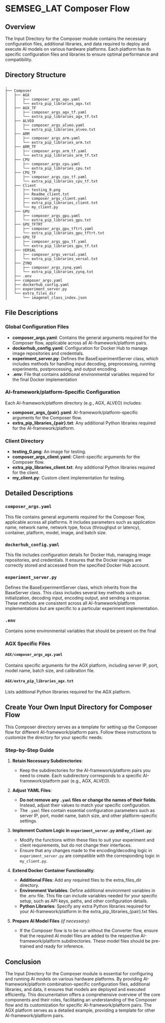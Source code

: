 # SEMSEG_LAT Composer Flow

## Overview

The Input Directory for the Composer module contains the necessary configuration files, additional libraries, and data required to deploy and execute AI models on various hardware platforms. Each platform has its specific configuration files and libraries to ensure optimal performance and compatibility.

## Directory Structure

```
.
├── Composer
│   ├── AGX
│   │   ├── composer_args_agx.yaml
│   │   └── extra_pip_libraries_agx.txt
│   ├── AGX_TF
│   │   ├── composer_args_agx_tf.yaml
│   │   └── extra_pip_libraries_agx_tf.txt
│   ├── ALVEO
│   │   ├── composer_args_alveo.yaml
│   │   └── extra_pip_libraries_alveo.txt
│   ├── ARM
│   │   ├── composer_args_arm.yaml
│   │   └── extra_pip_libraries_arm.txt
│   ├── ARM_TF
│   │   ├── composer_args_arm_tf.yaml
│   │   └── extra_pip_libraries_arm_tf.txt
│   ├── CPU
│   │   ├── composer_args_cpu.yaml
│   │   └── extra_pip_libraries_cpu.txt
│   ├── CPU_TF
│   │   ├── composer_args_cpu_tf.yaml
│   │   └── extra_pip_libraries_cpu_tf.txt
│   ├── Client
│   │   ├── testing_0.png
│   │   ├── Readme_client.txt
│   │   ├── composer_args_client.yaml
│   │   ├── extra_pip_libraries_client.txt
│   │   └── my_client.py
│   ├── GPU
│   │   ├── composer_args_gpu.yaml
│   │   └── extra_pip_libraries_gpu.txt
│   ├── GPU_TFTRT
│   │   ├── composer_args_gpu_tftrt.yaml
│   │   └── extra_pip_libraries_gpu_tftrt.txt
│   ├── GPU_TF
│   │   ├── composer_args_gpu_tf.yaml
│   │   └── extra_pip_libraries_gpu_tf.txt
│   ├── VERSAL
│   │   ├── composer_args_versal.yaml
│   │   └── extra_pip_libraries_versal.txt
│   ├── ZYNQ
│   │   ├── composer_args_zynq.yaml
│   │   └── extra_pip_libraries_zynq.txt
│   ├── .env
│   ├── composer_args.yaml
│   ├── dockerhub_config.yaml
│   ├── experiment_server.py
│   └── extra_files_dir
│       └── imagenet_class_index.json
```

## File Descriptions

### Global Configuration Files

- **composer_args.yaml**: Contains the general arguments required for the Composer flow, applicable across all AI-framework/platform pairs.
- **dockerhub_config.yaml**: Configuration for Docker Hub to manage image repositories and credentials.
- **experiment_server.py**: Defines the BaseExperimentServer class, which includes methods for handling input decoding, preprocessing, running experiments, postprocessing, and output encoding.
- **.env**: File that contains additional environmental variables required for the final Docker implementation

### AI-framework/platform-Specific Configuration

Each AI-framework/platform directory (e.g., AGX, ALVEO) includes:
- **composer_args_{pair}.yaml**: AI-framework/platform-specific arguments for the Composer flow.
- **extra_pip_libraries_{pair}.txt**: Any additional Python libraries required for the AI-framework/platform.

### Client Directory

- **testing_0.png**: An image for testing.
- **composer_args_client.yaml**: Client-specific arguments for the Composer flow.
- **extra_pip_libraries_client.txt**: Any additional Python libraries required for the client.
- **my_client.py**: Custom client implementation for testing.

## Detailed Descriptions

### `composer_args.yaml`

This file contains general arguments required for the Composer flow, applicable across all platforms. It includes parameters such as application name, network name, network type, focus (throughput or latency), container, platform, model, image, and batch size.

### `dockerhub_config.yaml`

This file includes configuration details for Docker Hub, managing image repositories, and credentials. It ensures that the Docker images are correctly stored and accessed from the specified Docker Hub account.

### `experiment_server.py`

Defines the BaseExperimentServer class, which inherits from the BaseServer class. This class includes several key methods such as initialization, decoding input, encoding output, and sending a response. These methods are consistent across all AI-framework/platform implementations but are specific to a particular experiment implementation.

### `.env`

Contains some environmental variables that should be present on the final 

### AGX Specific Files

#### `AGX/composer_args_agx.yaml`

Contains specific arguments for the AGX platform, including server IP, port, model name, batch size, and calibration file.

#### `AGX/extra_pip_libraries_agx.txt`

Lists additional Python libraries required for the AGX platform.

## Create Your Own Input Directory for Composer Flow

This Composer directory serves as a template for setting up the Composer flow for different AI-framework/platform pairs. Follow these instructions to customize the directory for your specific needs:

### Step-by-Step Guide

1.  **Retain Necessary Subdirectories**:
    - Keep the subdirectories for the AI-framework/platform pairs you need to create. Each subdirectory corresponds to a specific AI-framework/platform pair (e.g., AGX, ALVEO).

2. **Adjust YAML Files**:
    - **Do not remove any `.yaml` files or change the names of their fields**. Instead, adjust their values to match your specific configuration.
    - The `.yaml` files contain essential configuration parameters such as server IP, port, model name, batch size, and other platform-specific settings.

3.  **Implement Custom Logic in `experiment_server.py` and `my_client.py`**:
    - Modify the functions within these files to suit your experiment and client requirements, but do not change their interfaces.
    - Ensure that any changes made to the encoding/decoding logic in `experiment_server.py` are compatible with the corresponding logic in `my_client.py`.

4.  **Extend Docker Container Functionality**:
    - **Additional Files**: Add any required files to the extra_files_dir directory.
    - **Environment Variables**: Define additional environment variables in the .env file. This file can include variables needed for your specific setup, such as API keys, paths, and other configuration details.
    - **Python Libraries**: Specify any extra Python libraries required for your AI-framework/platform in the extra_pip_libraries_{pair}.txt files.

5.  **Prepare AI Model Files** *(if necessary)*:
    - If the Composer flow is to be run without the Converter flow, ensure that the required AI model files are added to the respective AI-framework/platform subdirectories. These model files should be pre-trained and ready for inference.


## Conclusion

The Input Directory for the Composer module is essential for configuring and running AI models on various hardware platforms. By providing AI-framework/platform combination-specific configuration files, additional libraries, and data, it ensures that models are deployed and executed efficiently. This documentation offers a comprehensive overview of the core components and their roles, facilitating an understanding of the Composer flow and its customization for specific AI-framework/platform pairs. The AGX platform serves as a detailed example, providing a template for other AI-framework/platform pairs.